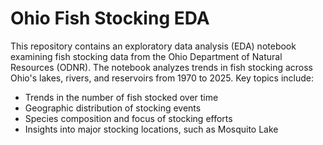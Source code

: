 # Ohio Fish Stocking EDA

This repository contains an exploratory data analysis (EDA) notebook examining fish stocking data from the Ohio Department of Natural Resources (ODNR). The notebook analyzes trends in fish stocking across Ohio's lakes, rivers, and reservoirs from 1970 to 2025. Key topics include:

- Trends in the number of fish stocked over time
- Geographic distribution of stocking events
- Species composition and focus of stocking efforts
- Insights into major stocking locations, such as Mosquito Lake

